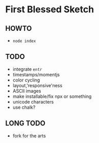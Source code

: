 # First Blessed Sketch

## HOWTO
- `node index`

## TODO
- integrate `entr`
- timestamps/momentjs
- color cycling
- layout,'responsive'ness
- ASCII images
- make installable/fix npx or something
- unicode characters
- use chalk?

## LONG TODO
- fork for the arts

